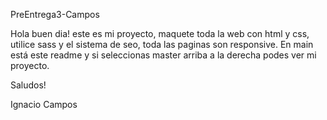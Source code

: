 PreEntrega3-Campos


Hola buen dia! este es mi proyecto, maquete toda la web con html y css, utilice sass y el sistema de seo, toda las paginas son responsive.
En main está este readme y si seleccionas master arriba a la derecha podes ver mi proyecto.

Saludos!

Ignacio Campos
